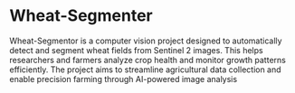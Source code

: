 # Wheat-Segmenter
Wheat-Segmentor is a computer vision project designed to automatically detect and segment wheat fields from Sentinel 2 images. This helps researchers and farmers analyze crop health and monitor growth patterns efficiently. The project aims to streamline agricultural data collection and enable precision farming through AI-powered image analysis
